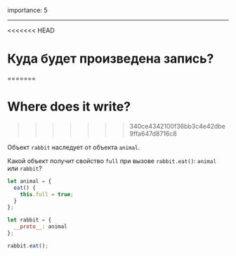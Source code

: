 importance: 5

---

<<<<<<< HEAD
# Куда будет произведена запись?
=======
# Where does it write?
>>>>>>> 340ce4342100f36bb3c4e42dbe9ffa647d8716c8

Объект `rabbit` наследует от объекта `animal`.

Какой объект получит свойство `full` при вызове `rabbit.eat()`: `animal` или `rabbit`? 

```js
let animal = {
  eat() {
    this.full = true;
  }
};

let rabbit = {
  __proto__: animal
};

rabbit.eat();
```
